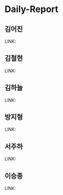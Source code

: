 # Daily-Report
## 김어진
LINK: 

## 김철현
LINK: 

## 김하늘
LINK: 

## 방지형
LINK: 

## 서주하
LINK: 

## 이승종
LINK: 
